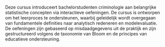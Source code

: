 Deze cursus introduceert bachelorstudenten criminologie aan belangrijke statistische concepten via interactieve oefeningen. De cursus is ontworpen om het leerproces te ondersteunen, waarbij geleidelijk wordt overgegaan van fundamentele definities naar analytisch redeneren en modelevaluatie. De oefeningen zijn gebaseerd op misdaadgegevens uit de praktijk en zijn gestructureerd volgens de taxonomie van Bloom en de principes van educatieve ondersteuning.